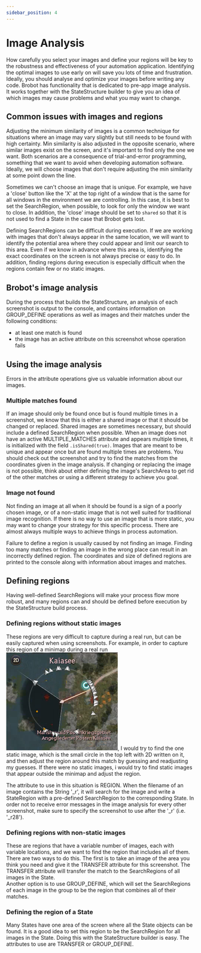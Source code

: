 ```yaml
---
sidebar_position: 4
---
```


# Image Analysis

How carefully you select your images and define your regions 
will be key to the robustness and 
effectiveness of your automation application. Identifying 
the optimal images to use early on will save you lots of time and frustration. 
Ideally, you should analyse and optimize your images before writing any code. 
Brobot has functionality that is dedicated to pre-app image analysis. It works together
with the StateStructure builder to give you an idea of which images may cause 
problems and what you may want to change.

## Common issues with images and regions 

Adjusting the minimum similarity of images is a common technique for situations
where an image may vary slightly but still needs to be found with high certainty. 
Min similarity is also adjusted in the opposite scenario, where similar images 
exist on the screen, and it's important to find only the one we want. Both scenarios
are a consequence of trial-and-error programming, something that we want to avoid when
developing automation software. Ideally, we will choose images that don't require 
adjusting the min similarity at some point down the line. 

Sometimes we can't choose an image that is unique. For example, we have a 
'close' button like the 'X' at the top right of a window that is the same for 
all windows in the environment we are controlling. In this case, it is best to 
set the SearchRegion, when possible, to look for only the window we want to close. 
In addition, the 'close' image should be set to `shared` so that it is not 
used to find a State in the case that Brobot gets lost.   

Defining SearchRegions can be difficult during execution. If we are working with
images that don't always appear in the same location, we will want to identify the
potential area where they could appear and limit our search to this area. Even if 
we know in advance where this area is, identifying the exact coordinates on the 
screen is not always precise or easy to do. In addition, finding regions during 
execution is especially difficult when the regions contain few or no static 
images. 

## Brobot's image analysis

During the process that builds the StateStructure, an analysis of each screenshot
is output to the console, and contains information on GROUP_DEFINE operations as
well as images and their matches under the following conditions:
- at least one match is found
- the image has an active attribute on this screenshot whose operation fails  

## Using the image analysis

Errors in the attribute operations give us valuable information about our images.

### Multiple matches found

If an image should only be found once but is found multiple times in a screenshot,
we know that this is either a shared image or that it should be changed or replaced.
Shared images are sometimes necessary, but should include a defined SearchRegion 
when possible. When an image does not have an active MULTIPLE_MATCHES attribute and
appears multiple times, it is initialized with the field `.isShared(true)`. Images 
that are meant to be unique and appear once but are found multiple times are problems.
You should check out the screenshot and try to find the matches from the coordinates 
given in the image analysis. If changing or replacing the image is not possible, think
about either defining the image's SearchArea
to get rid of the other matches or using a different strategy to achieve you goal.  

### Image not found  

Not finding an image at all when it should be found is a sign of a poorly chosen image,
or of a non-static image that is not well suited for traditional image recognition. 
If there is no way to use an image that is more static, you may want to change your 
strategy for this specific process. There are almost always multiple ways to achieve 
things in process automation.  

Failure to define a region is usually caused by not finding an image. Finding 
too many matches or finding an image in the wrong place can result in an 
incorrectly defined region. The coordinates and size of defined regions are printed
to the console along with information about images and matches.  

## Defining regions  

Having well-defined SearchRegions will make your process flow more robust, 
and many regions can and should be defined before execution by the 
StateStructure build process. 

### Defining regions without static images  

These regions are very difficult to capture during a real run,
but can be easily captured when using screenshots. For example, in order to capture 
this region of a minimap during a real run ![minimap](/img/minimap.png), I would try to find 
the one static image, which is the small circle in the top left with 2D written on it,
and then adjust the region around this match by guessing and readjusting my guesses.
If there were no static images, i would try to find static images that
appear outside the minimap and adjust the region. 

The attribute to use in this situation is REGION. When the filename of an image
contains the String '_r', it will search for the image and write a StateRegion
with a pre-defined SearchRegion to the corresponding State. In order not to 
receive error messages in the image analysis for every other screenshot, make 
sure to specify the screenshot to use after the '_r' (i.e. '_r28').  

### Defining regions with non-static images

These are regions that have a variable number of images, each with 
variable locations, and we want to find the region that includes all of them. 
There are two ways to do this. The first is to take an image of the area you 
think you need and give 
it the TRANSFER attribute for this screenshot. The TRANSFER attribute will 
transfer the match to the SearchRegions of all images in the State.  
Another option is to use GROUP_DEFINE, which will set the SearchRegions of each
image in the group to be the region that combines all of their matches.

### Defining the region of a State

Many States have one area of the screen where all the State objects can be found.
It is a good idea to set this region to be the SearchRegion for all images in the 
State. Doing this with the StateStructure builder is easy. The attributes to use 
are TRANSFER or GROUP_DEFINE. 

